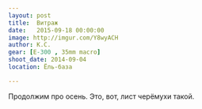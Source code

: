 ```yaml
---
layout: post
title:  Витраж
date:   2015-09-18 00:00:00
image: http://imgur.com/Y8wyACH
author: К.С.
gear: [E-300 , 35mm macro]
shoot_date: 2014-09-04
location: Ёль-база

---
```


Продолжим про осень. Это, вот, лист черёмухи такой.
